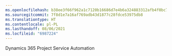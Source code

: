 ```yaml
---
ms.openlocfilehash: b38ee3f66f962a1c7120b16686d7e4b6a324883312afb4f0bc7a87cad1344975
ms.sourcegitcommit: 7f8d1e7a16af769adb43d1877c28fdce53975db8
ms.translationtype: HT
ms.contentlocale: pl-PL
ms.lasthandoff: 08/06/2021
ms.locfileid: "6987224"
---
```

Dynamics 365 Project Service Automation
